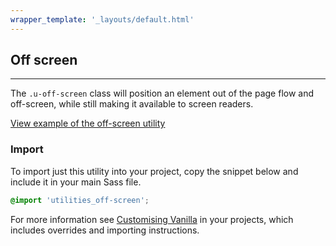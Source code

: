 ```yaml
---
wrapper_template: '_layouts/default.html'
---
```


## Off screen

<hr>

The `.u-off-screen` class will position an element out of the page flow and off-screen, while still making it available to screen readers.

<a href="/examples/utilities/off-screen/" class="js-example">
View example of the off-screen utility
</a>

### Import

To import just this utility into your project, copy the snippet below and include it in your main Sass file.

```scss
@import 'utilities_off-screen';
```

For more information see [Customising Vanilla](/customising-vanilla/) in your projects, which includes overrides and importing instructions.
